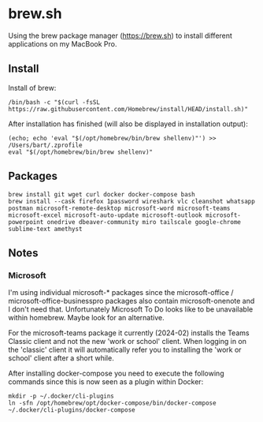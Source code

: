 # brew.sh

Using the brew package manager (https://brew.sh) to install different applications on my MacBook Pro.

## Install

Install of brew:

```
/bin/bash -c "$(curl -fsSL https://raw.githubusercontent.com/Homebrew/install/HEAD/install.sh)"
```

After installation has finished (will also be displayed in installation output):

```
(echo; echo 'eval "$(/opt/homebrew/bin/brew shellenv)"') >> /Users/bart/.zprofile
eval "$(/opt/homebrew/bin/brew shellenv)"
```

## Packages

```
brew install git wget curl docker docker-compose bash
brew install --cask firefox 1password wireshark vlc cleanshot whatsapp postman microsoft-remote-desktop microsoft-word microsoft-teams microsoft-excel microsoft-auto-update microsoft-outlook microsoft-powerpoint onedrive dbeaver-community miro tailscale google-chrome sublime-text amethyst
```

## Notes

### Microsoft

I'm using individual microsoft-* packages since the microsoft-office / microsoft-office-businesspro packages also contain microsoft-onenote and I don't need that. Unfortunately Microsoft To Do looks like to be unavailable within homebrew. Maybe look for an alternative.

For the microsoft-teams package it currently (2024-02) installs the Teams Classic client and not the new 'work or school' client. When logging in on the 'classic' client it will automatically refer you to installing the 'work or school' client after a short while.

After installing docker-compose you need to execute the following commands since this is now seen as a plugin within Docker:

```
mkdir -p ~/.docker/cli-plugins
ln -sfn /opt/homebrew/opt/docker-compose/bin/docker-compose ~/.docker/cli-plugins/docker-compose
```


